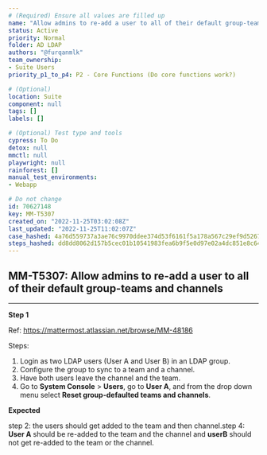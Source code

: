 ```yaml
---
# (Required) Ensure all values are filled up
name: "Allow admins to re-add a user to all of their default group-teams and channels"
status: Active
priority: Normal
folder: AD LDAP
authors: "@furqanmlk"
team_ownership: 
- Suite Users
priority_p1_to_p4: P2 - Core Functions (Do core functions work?)

# (Optional)
location: Suite
component: null
tags: []
labels: []

# (Optional) Test type and tools
cypress: To Do
detox: null
mmctl: null
playwright: null
rainforest: []
manual_test_environments: 
- Webapp

# Do not change
id: 70627148
key: MM-T5307
created_on: "2022-11-25T03:02:08Z"
last_updated: "2022-11-25T11:02:07Z"
case_hashed: 4a76d559737a3ae76c9970ddee374d53f6161f5a178a567c29ef9d5267b5caa03eb1750a76f3598682da55ef816a1eeb
steps_hashed: dd8dd8062d157b5cec01b10541983fea6b9f5e0d97e02a4dc851e8c64863e820cb1b745c9cf9ab541c9d31e98b21f273
---
```


<!-- (Auto-generated) Based on frontmatter's "key" and "name" -->

## MM-T5307: Allow admins to re-add a user to all of their default group-teams and channels

---

**Step 1**

Ref: <https://mattermost.atlassian.net/browse/MM-48186>

Steps:

1. Login as two LDAP users (User A and User B) in an LDAP group.
2. Configure the group to sync to a team and a channel.
3. Have both users leave the channel and the team.
4. Go to **System Console** > **Users**, go to **User A**, and from the drop down menu select **Reset group-defaulted teams and channels**.

**Expected**

step 2: the users should get added to the team and then channel.step 4: **User A** should be re-added to the team and the channel and **userB** should not get re-added to the team or the channel.
